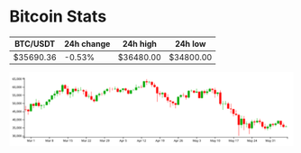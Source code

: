 # Bitcoin Stats

BTC/USDT|24h change|24h high|24h low|
|---|---|---|---|
|$35690.36|-0.53%|$36480.00|$34800.00|

<img src="./chart.svg">
